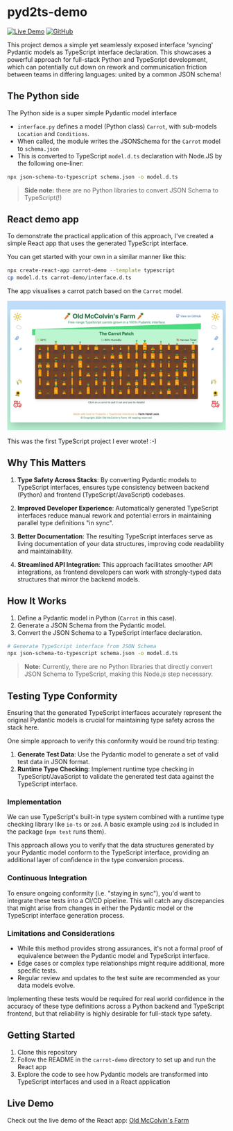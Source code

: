 # pyd2ts-demo

[![Live Demo](https://img.shields.io/badge/demo-online-green.svg)](https://pyd2ts-demo.vercel.app/)
[![GitHub](https://img.shields.io/badge/github-repo-blue.svg)](https://github.com/lmmx/pyd2ts-demo)

This project demos a simple yet seamlessly exposed interface 'syncing' Pydantic models as TypeScript interface declaration.
This showcases a powerful approach for full-stack Python and TypeScript development,
which can potentially cut down on rework and communication friction between teams in differing
languages: united by a common JSON schema!

## The Python side

The Python side is a super simple Pydantic model interface

- `interface.py` defines a model (Python class) `Carrot`, with sub-models `Location` and `Conditions`.
- When called, the module writes the JSONSchema for the `Carrot` model to `schema.json`
- This is converted to TypeScript `model.d.ts` declaration with Node.JS by the following one-liner:

```sh
npx json-schema-to-typescript schema.json -o model.d.ts
```

> **Side note:** there are no Python libraries to convert JSON Schema to TypeScript(!)

## React demo app

To demonstrate the practical application of this approach,
I've created a simple React app that uses the generated TypeScript interface.

You can get started with your own in a similar manner like this:

```sh
npx create-react-app carrot-demo --template typescript
cp model.d.ts carrot-demo/interface.d.ts
```

The app visualises a carrot patch based on the `Carrot` model.

![Farm Life](farm_life.jpg)

This was the first TypeScript project I ever wrote! :-)

## Why This Matters

1. **Type Safety Across Stacks**: By converting Pydantic models to TypeScript interfaces,
   ensures type consistency between backend (Python) and frontend (TypeScript/JavaScript) codebases.

2. **Improved Developer Experience**: Automatically generated TypeScript interfaces reduce manual rework
   and potential errors in maintaining parallel type definitions "in sync".

3. **Better Documentation**: The resulting TypeScript interfaces serve as living documentation of your data structures,
   improving code readability and maintainability.

4. **Streamlined API Integration**: This approach facilitates smoother API integrations,
   as frontend developers can work with strongly-typed data structures that mirror the backend models.

## How It Works

1. Define a Pydantic model in Python (`Carrot` in this case).
2. Generate a JSON Schema from the Pydantic model.
3. Convert the JSON Schema to a TypeScript interface declaration.

```sh
# Generate TypeScript interface from JSON Schema
npx json-schema-to-typescript schema.json -o model.d.ts
```

> **Note:** Currently, there are no Python libraries that directly convert JSON Schema to TypeScript, making this Node.js step necessary.

## Testing Type Conformity

Ensuring that the generated TypeScript interfaces accurately represent the original Pydantic models
is crucial for maintaining type safety across the stack here.

One simple approach to verify this conformity would be round trip testing:

1. **Generate Test Data**: Use the Pydantic model to generate a set of valid test data in JSON format.
2. **Runtime Type Checking**: Implement runtime type checking in TypeScript/JavaScript to validate
   the generated test data against the TypeScript interface.

### Implementation

We can use TypeScript's built-in type system combined with a runtime type checking library like
`io-ts` or `zod`. A basic example using `zod` is included in the package (`npm test` runs them).

This approach allows you to verify that the data structures generated by your Pydantic model conform
to the TypeScript interface, providing an additional layer of confidence in the type conversion process.

### Continuous Integration

To ensure ongoing conformity (i.e. "staying in sync"), you'd want to integrate these tests into a CI/CD pipeline.
This will catch any discrepancies that might arise from changes in either the Pydantic model or the TypeScript interface
generation process.

### Limitations and Considerations

- While this method provides strong assurances, it's not a formal proof of equivalence between the
  Pydantic model and TypeScript interface.
- Edge cases or complex type relationships might require additional, more specific tests.
- Regular review and updates to the test suite are recommended as your data models evolve.

Implementing these tests would be required for real world confidence in the accuracy of these type definitions
across a Python backend and TypeScript frontend, but that reliability is highly desirable for full-stack type safety.

## Getting Started

1. Clone this repository
2. Follow the README in the `carrot-demo` directory to set up and run the React app
3. Explore the code to see how Pydantic models are transformed into TypeScript interfaces and used in a React application

## Live Demo

Check out the live demo of the React app: [Old McColvin's Farm](https://pyd2ts-demo.vercel.app/)
